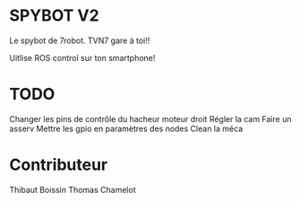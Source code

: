 # SPYBOT V2

Le spybot de 7robot. TVN7 gare à toi!!

Uitlise ROS control sur ton smartphone!

# TODO
Changer les pins de contrôle du hacheur moteur droit
Régler la cam
Faire un asserv
Mettre les gpio en paramètres des nodes
Clean la méca

# Contributeur
Thibaut Boissin
Thomas Chamelot
